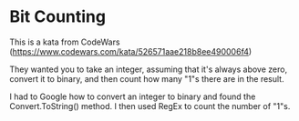 # Bit Counting

This is a kata from CodeWars (https://www.codewars.com/kata/526571aae218b8ee490006f4)

They wanted you to take an integer, assuming that it's always above zero, convert it to binary, and then count how many "1"s there are in the result.

I had to Google how to convert an integer to binary and found the Convert.ToString() method.  I then used RegEx to count the number of "1"s.
